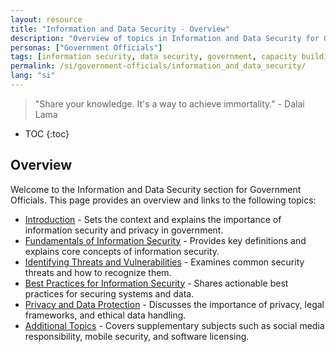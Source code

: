 ```yaml
---
layout: resource
title: "Information and Data Security - Overview"
description: "Overview of topics in Information and Data Security for Government Officials."
personas: ["Government Officials"]
tags: [information security, data security, government, capacity building]
permalink: /si/government-officials/information_and_data_security/
lang: "si"
---
```


> "Share your knowledge. It's a way to achieve immortality." - Dalai Lama

* TOC
{:toc}

## Overview

Welcome to the Information and Data Security section for Government Officials. This page provides an overview and links to the following topics:

- [Introduction](./introduction/) - Sets the context and explains the importance of information security and privacy in government.
- [Fundamentals of Information Security](./fundamentals_of_info_security/) - Provides key definitions and explains core concepts of information security.
- [Identifying Threats and Vulnerabilities](./identifying_threats_and_vulnerabilities/) - Examines common security threats and how to recognize them.
- [Best Practices for Information Security](./best_practices_info_security/) - Shares actionable best practices for securing systems and data.
- [Privacy and Data Protection](./privacy_and_data_protection/) - Discusses the importance of privacy, legal frameworks, and ethical data handling.
- [Additional Topics](./additional_topics/) - Covers supplementary subjects such as social media responsibility, mobile security, and software licensing.
